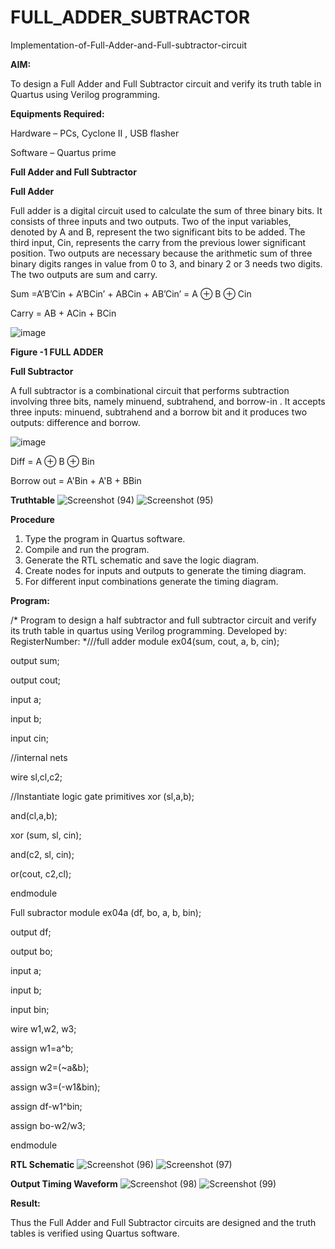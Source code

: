 # FULL_ADDER_SUBTRACTOR

Implementation-of-Full-Adder-and-Full-subtractor-circuit

**AIM:**

To design a Full Adder and Full Subtractor circuit and verify its truth table in Quartus using Verilog programming.

**Equipments Required:**

Hardware – PCs, Cyclone II , USB flasher

Software – Quartus prime

**Full Adder and Full Subtractor**

**Full Adder**

Full adder is a digital circuit used to calculate the sum of three binary bits. It consists of three inputs and two outputs. Two of the input variables, denoted by A and B, represent the two significant bits to be added. The third input, Cin, represents the carry from the previous lower significant position. Two outputs are necessary because the arithmetic sum of three binary digits ranges in value from 0 to 3, and binary 2 or 3 needs two digits. The two outputs are sum and carry.

Sum =A’B’Cin + A’BCin’ + ABCin + AB’Cin’ = A ⊕ B ⊕ Cin 

Carry = AB + ACin + BCin

![image](https://github.com/naavaneetha/FULL_ADDER_SUBTRACTOR/assets/154305477/0f30ba51-5ffb-4198-845f-18e054f675e7)

**Figure -1 FULL ADDER**

**Full Subtractor**

A full subtractor is a combinational circuit that performs subtraction involving three bits, namely minuend, subtrahend, and borrow-in . It accepts three inputs: minuend, subtrahend and a borrow bit and it produces two outputs: difference and borrow.

![image](https://github.com/naavaneetha/FULL_ADDER_SUBTRACTOR/assets/154305477/02b24f51-ab51-4304-9ad6-7b81ffc1ead5)

Diff = A ⊕ B ⊕ Bin 

Borrow out = A'Bin + A'B + BBin

**Truthtable**
![Screenshot (94)](https://github.com/user-attachments/assets/ef45790e-024d-4c2e-add3-8c4280e67121)
![Screenshot (95)](https://github.com/user-attachments/assets/06b6cfee-52bc-4d0b-80e9-dc4ba97fc3e9)



**Procedure**
1. Type the program in Quartus software.
2. Compile and run the program.
3. Generate the RTL schematic and save the logic diagram.
4. Create nodes for inputs and outputs to generate the timing diagram.
5. For different input combinations generate the timing diagram.

**Program:**

/* Program to design a half subtractor and full subtractor circuit and verify its truth table in quartus using Verilog programming. Developed by: RegisterNumber:
*///full adder
module ex04(sum, cout, a, b, cin);

output sum;

output cout;

input a;

input b;

input cin;

//internal nets

wire sl,cl,c2;

//Instantiate logic gate primitives xor (sl,a,b);

and(cl,a,b);

xor (sum, sl, cin);

and(c2, sl, cin);

or(cout, c2,cl);

endmodule


Full subractor
module ex04a (df, bo, a, b, bin);

output df;

output bo;

input a;

input b;

input bin;

wire w1,w2, w3;

assign w1=a^b;

assign w2=(~a&b);

assign w3=(-w1&bin);

assign df-w1^bin;

assign bo-w2/w3;

endmodule

**RTL Schematic**
![Screenshot (96)](https://github.com/user-attachments/assets/1497dc50-0855-44b1-8334-a34905643538)
![Screenshot (97)](https://github.com/user-attachments/assets/9ef4c5ff-7a30-4250-a5e1-868a4ebc0e01)



**Output Timing Waveform**
![Screenshot (98)](https://github.com/user-attachments/assets/9bcba41f-189f-4ff2-a632-f06dd9f6973c)
![Screenshot (99)](https://github.com/user-attachments/assets/e6249e08-c6a4-45e3-845b-1060cb152a68)



**Result:**

Thus the Full Adder and Full Subtractor circuits are designed and the truth tables is verified using Quartus software.



